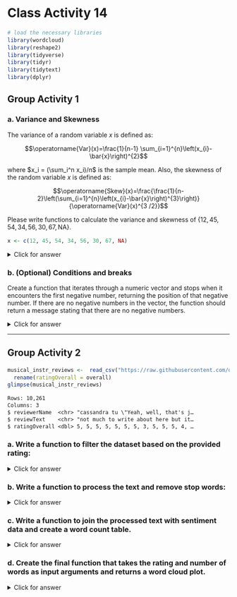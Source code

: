 # Class Activity 14


```r
# load the necessary libraries
library(wordcloud)
library(reshape2)
library(tidyverse)
library(tidyr)
library(tidytext)
library(dplyr)
```



## Group Activity 1

### a. Variance and Skewness 

The variance of a random variable $x$ is defined as: 

$$\operatorname{Var}(x)=\frac{1}{n-1} \sum_{i=1}^{n}\left(x_{i}-\bar{x}\right)^{2}$$

where $x_i = (\sum_i^n x_i)/n$ is the sample mean. Also, the skewness of the random variable $x$ is defined as:

$$\operatorname{Skew}(x)=\frac{\frac{1}{n-2}\left(\sum_{i=1}^{n}\left(x_{i}-\bar{x}\right)^{3}\right)}{\operatorname{Var}(x)^{3 /2}}$$

Please write functions to calculate the variance and skewness of $\{12, 45, 54, 34, 56, 30, 67, \text{NA}\}$.


```r
x <- c(12, 45, 54, 34, 56, 30, 67, NA)
```


<details>
<summary class="answer">Click for answer</summary>


```r
# function to calculate the variance of a vector
var <- function(x){
  x <- na.omit(x) # omit NA values
  sum((x - mean(x)) ^ 2) / (length(x) - 1)
}
```



```r
var(x)
```

```
[1] 346.619
```




```r
# function to calculate the skewness of a vector
skewness <- function(x) {
  x <- na.omit(x) # omit NA values
  sum((x - mean(x)) ^ 3) /((length(x) - 2) * var(x) ^ (3 / 2))
}
```



```r
skewness(x)
```

```
[1] -0.3930586
```

</details>


### b. (Optional)  Conditions and breaks

Create a function that iterates through a numeric vector and stops when it encounters the first negative number, returning the position of that negative number. If there are no negative numbers in the vector, the function should return a message stating that there are no negative numbers.


<details>
<summary class="answer">Click for answer</summary>


```r
find_first_negative <- function(x) {
  negative_positions <- which(x < 0)
  
  if (length(negative_positions) > 0) {
    return(paste("The first negative number is at position", negative_positions[1]))
  } else {
    return("There are no negative numbers in the vector")
  }
}
```


```r
test_vector <- c(5, 12, -7, 20, 15)
find_first_negative(test_vector)
```

```
[1] "The first negative number is at position 3"
```

</details>


--------------------------------------------------------------------

## Group Activity 2



```r
musical_instr_reviews <-  read_csv("https://raw.githubusercontent.com/deepbas/statdatasets/main/musicreviews.csv") %>% 
  rename(ratingOverall = overall)
glimpse(musical_instr_reviews)
```

```
Rows: 10,261
Columns: 3
$ reviewerName  <chr> "cassandra tu \"Yeah, well, that's j…
$ reviewText    <chr> "not much to write about here but it…
$ ratingOverall <dbl> 5, 5, 5, 5, 5, 5, 5, 3, 5, 5, 5, 4, …
```

### a. Write a function to filter the dataset based on the provided rating:


<details>
<summary class="answer">Click for answer</summary>


```r
filter_reviews_by_rating <- function(data, rating) {
  data %>% filter(ratingOverall == rating)
}
```

</details>

### b. Write a function to process the text and remove stop words:


<details>
<summary class="answer">Click for answer</summary>


```r
process_text <- function(data) {
  data %>%
    select(reviewText) %>%
    unnest_tokens(output = word, input = reviewText) %>%
    anti_join(stop_words)
}
```

</details>

### c. Write a function to join the processed text with sentiment data and create a word count table.


<details>
<summary class="answer">Click for answer</summary>


```r
create_word_count_table <- function(data) {
  data %>%
    inner_join(get_sentiments("bing")) %>%
    count(word, sentiment, sort = TRUE) %>%
    reshape2::acast(word ~ sentiment, value.var = "n", fill = 0)
}
```

</details>


### d. Create the final function that takes the rating and number of words as input arguments and returns a word cloud plot. 


<details>
<summary class="answer">Click for answer</summary>


```r
word_cloud <- function(rating, num.words) {
  rating <- as.numeric(rating)
  num.words <- as.numeric(num.words)
  
  if (rating >= 1 & rating <= 5) {
    filtered_reviews <- filter_reviews_by_rating(musical_instr_reviews, rating)
    processed_reviews <- process_text(filtered_reviews)
    word_count_table <- create_word_count_table(processed_reviews)
    
    comparison.cloud(
      word_count_table,
      colors = c("blue", "purple"),
      scale = c(2, 0.5),
      max.words = num.words,
      title.size = 2
    )
  } else {
    warning(" Please enter a rating from 1 to 5")
  }
}

word_cloud(rating = "4", num.words = 300)
```

<img src="class_activity_14_files/figure-html/unnamed-chunk-13-1.png" width="100%" />

</details>


